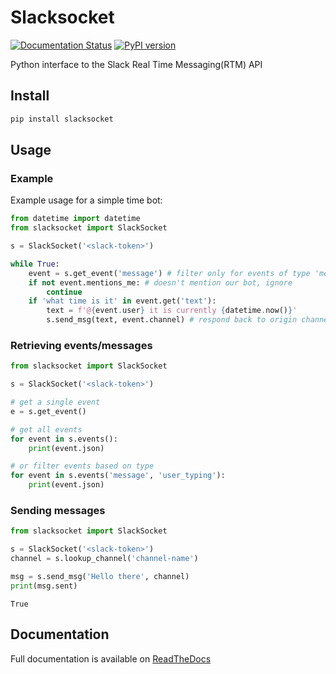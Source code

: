 # Slacksocket

[![Documentation Status](https://img.shields.io/badge/docs-latest-brightgreen.svg?style=flat)](http://slacksocket.readthedocs.org/en/latest/client/) [![PyPI version](https://badge.fury.io/py/slacksocket.svg)](https://badge.fury.io/py/slacksocket)

Python interface to the Slack Real Time Messaging(RTM) API

## Install

```bash
pip install slacksocket
```

## Usage

### Example

Example usage for a simple time bot:
```python
from datetime import datetime
from slacksocket import SlackSocket

s = SlackSocket('<slack-token>')

while True:
    event = s.get_event('message') # filter only for events of type 'message'
    if not event.mentions_me: # doesn't mention our bot, ignore
        continue
    if 'what time is it' in event.get('text'):
        text = f'@{event.user} it is currently {datetime.now()}'
        s.send_msg(text, event.channel) # respond back to origin channel

```

### Retrieving events/messages
```python
from slacksocket import SlackSocket

s = SlackSocket('<slack-token>')

# get a single event
e = s.get_event()

# get all events
for event in s.events():
    print(event.json)

# or filter events based on type 
for event in s.events('message', 'user_typing'):
    print(event.json)
```

### Sending messages
```python
from slacksocket import SlackSocket

s = SlackSocket('<slack-token>')
channel = s.lookup_channel('channel-name')

msg = s.send_msg('Hello there', channel)
print(msg.sent)
```

```
True
```

## Documentation

Full documentation is available on [ReadTheDocs](http://slacksocket.readthedocs.org/en/latest/client/)
